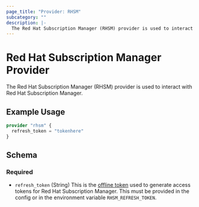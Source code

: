 ```yaml
---
page_title: "Provider: RHSM"
subcategory: ""
description: |-
  The Red Hat Subscription Manager (RHSM) provider is used to interact with Red Hat Subscription Manager.
---
```


# Red Hat Subscription Manager Provider

The Red Hat Subscription Manager (RHSM) provider is used to interact with Red Hat Subscription Manager.

## Example Usage

```terraform
provider "rhsm" {
  refresh_token = "tokenhere"
}
```

<!-- schema generated by tfplugindocs -->
## Schema

### Required

- `refresh_token` (String) This is the [offline token](https://access.redhat.com/articles/3626371#bgenerating-a-new-offline-tokenb-3) used to generate access tokens for Red Hat Subscription Manager. This must be provided in the config or in the environment variable `RHSM_REFRESH_TOKEN`.
